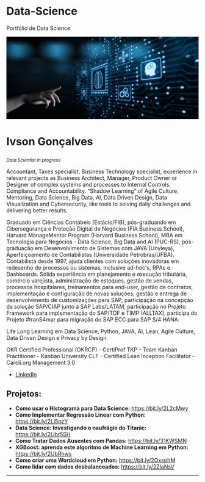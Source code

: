 # Data-Science
Portfólio de Data Science

<p align="center">
  <img src="DataScience.png" >
</p>

# Ivson Gonçalves
<sub>*Data Scientist in progress*</sub>

Accountant, Taxes specialist, Business Technology specialist, experience in relevant projects as Business Architect, Manager, Product Owner or Designer of complex systems and processes to Internal Controls, Compliance and Accountability. “Shadow Learning” of Agile Culture, Mentoring, Data Science, Big Data, AI, Data Driven Design, Data Visualization and Cybersecurity, like tools to solving daily challenges and delivering better results.

Graduado em Ciências Contábeis (Estácio/FIB), pós-graduando em Cibersegurança e Proteção Digital de Negócios (FIA Business School), Harvard ManageMentor Program (Harvard Business School), MBA em Tecnologia para Negócios - Data Science, Big Data and AI (PUC-RS), pós-graduação em Desenvolvimento de Sistemas com JAVA (Unyleya), Aperfeiçoamento de Contabilistas (Universidade Petrobras/UFBA).
Contabilista desde 1997, ajuda clientes com soluções inovadoras em redesenho de processos ou sistemas, inclusive ad-hoc's, RPAs e Dashboards. Sólida experiência em planejamento e execução tributária, comércio varejista, administração de estoques, gestão de vendas, processos hospitalares, treinamentos para end-user, gestão de contratos, implementação e configuração de novas soluções, gestão e entrega de desenvolvimento de customizações para SAP, participação na concepção da solução SAP/CIAP junto à SAP Labs/LATAM, participação no Projeto Framework para implementação do SAP/TDF e TIMP (ALLTAX), participa do Projeto #tranS4mar para migração do SAP ECC para SAP S/4 HANA.

Life Long Learning em Data Science, Python, JAVA, AI, Lean, Agile Culture, Data Driven Design e Privacy by Design.

OKR Certified Professional (OKRCP) - CertiProf
TKP - Team Kanban Practitioner - Kanban University
CLF - Certified Lean Inception Facilitator - Caroli.org
Management 3.0

* [LinkedIn](https://www.linkedin.com/in/ivsongs)

## Projetos:

* **Como usar o Histograma para Data Science:** https://bit.ly/2L2cMwy
* **Como Implementar Regressão Linear com Python:** https://bit.ly/2Li5pzY
* **Data Science: Investigando o naufrágio do Titanic:** https://bit.ly/2Ubr5SH
* **Como Tratar Dados Ausentes com Pandas:** https://bit.ly/31KWSMN
* **XGBoost: aprenda este algoritmo de Machine Learning em Python:** https://bit.ly/2UbRhws
* **Como criar uma Wordcloud em Python:** https://bit.ly/2OxsphM
* **Como lidar com dados desbalanceados:** https://bit.ly/2ZlaNsV

---
